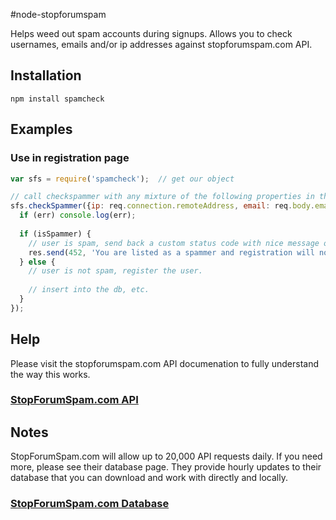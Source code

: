#node-stopforumspam

Helps weed out spam accounts during signups.  Allows you to check usernames, emails and/or ip addresses against stopforumspam.com API.

## Installation
    npm install spamcheck

## Examples

### Use in registration page
```javascript
var sfs = require('spamcheck');  // get our object

// call checkspammer with any mixture of the following properties in the object to check: ['username', 'email', 'ip']
sfs.checkSpammer({ip: req.connection.remoteAddress, email: req.body.email}, function(err, isSpammer) {
  if (err) console.log(err);
  
  if (isSpammer) {
    // user is spam, send back a custom status code with nice message or our spammer.
    res.send(452, 'You are listed as a spammer and registration will not continue.');
  } else {  
    // user is not spam, register the user.
    
    // insert into the db, etc.
  }
});

```

## Help
Please visit the stopforumspam.com API documenation to fully understand the way this works.

### [StopForumSpam.com API](http://www.stopforumspam.com/usage)

## Notes
StopForumSpam.com will allow up to 20,000 API requests daily.  If you need more, please see their database page.  They provide hourly updates to their database that you can
download and work with directly and locally.

### [StopForumSpam.com Database](http://www.stopforumspam.com/downloads/)
